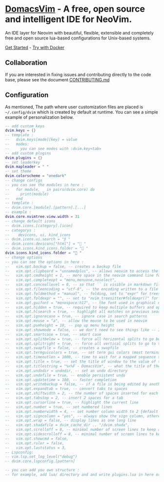 # [DomacsVim](https://domacsvim.vercel.app) - A free, open source and intelligent IDE for NeoVim.

An IDE layer for Neovim with beautiful, flexible, extensible and completely free and open source lua-based configurations for Unix-based systems.

[Get Started](https://domacsvim.vercel.app/documentation/getting-started#getting-started) -
[Try with Docker](https://domacsvim.vercel.app/documentation/getting-started#try-it-with-docker)

## Collaboration

If you are interested in fixing issues and contributing directly to the code base, please see the document [CONTRIBUTING.md](https://gitlab.com/domacsvim/domacsvim/-/blob/main/CONTRIBUTING.md)

## Configuration

As mentioned, The path where user customization files are placed is ‍‍`~/.config/dvim` which is created by default at runtime. You can see a simple example of personalization below.

```lua
-- add custom keys
dvim.keys = {}
-- template :
--   dvim.keys[mode][key] = value
--   modes:
--     you can see modes with :dvim.key<tab>
-- add custom plugins
dvim.plugins = {}
-- set leaderkey
dvim.mapleader = " "
-- set theme
dvim.colorscheme = "onedark"
-- change configs
-- you can see the modules in here :
--   for module, _ in pairs(dvim.core) do
--     print(module)
--   end
-- template :
-- dvim.core.[module].[pattern].[...]
-- example :
dvim.core.nvimtree.view.width = 31
-- change default icons
-- dvim.icons.[category].[icon]
-- categorys :
--    devicons, ui, kind_icons
-- dvim.icons.ui.search = " "
-- dvim.icons.devicons["html"] = " "
-- dvim.icons.kind_icons.folder = " "
dvim.icons.kind_icons.folder = " "
-- change options
-- you can see the options in here :
--   vim.opt.backup = false, -- creates a backup file
--   vim.opt.clipboard = "unnamedplus", -- allows neovim to access the system clipboard
--   vim.opt.cmdheight = 1, -- more space in the neovim command line for displaying messages
--   vim.opt.completeopt = "menu,menuone,noselect",
--   vim.opt.conceallevel = 0, -- so that `` is visible in markdown files
--   vim.opt.fileencoding = "utf-8", -- the encoding written to a file
--   vim.opt.foldmethod = "manual", -- folding, set to "expr" for treesitter based folding
--   vim.opt.foldexpr = "", -- set to "nvim_treesitter#foldexpr()" for treesitter based folding
--   vim.opt.guifont = "monospace:h17", -- the font used in graphical neovim applications
--   vim.opt.hidden = true, -- required to keep multiple buffers and open multiple buffers
--   vim.opt.hlsearch = true, -- highlight all matches on previous search pattern
--   vim.opt.ignorecase = true, -- ignore case in search patterns
--   vim.opt.mouse = "a", -- allow the mouse to be used in neovim
--   vim.opt.pumheight = 10, -- pop up menu height
--   vim.opt.showmode = false, -- we don't need to see things like -- INSERT -- anymore
--   vim.opt.smartcase = true, -- smart case
--   vim.opt.splitbelow = true, -- force all horizontal splits to go below current window
--   vim.opt.splitright = true, -- force all vertical splits to go to the right of current window
--   vim.opt.swapfile = false, -- creates a swapfile
--   vim.opt.termguicolors = true, -- set term gui colors (most terminals support this)
--   vim.opt.timeoutlen = 1000, -- time to wait for a mapped sequence to complete (in milliseconds)
--   vim.opt.title = true, -- set the title of window to the value of the titlestring
--   vim.opt.titlestring = "%<%F - DomacsVim", -- what the title of the window will be set to
--   vim.opt.undodir = undodir, -- set an undo directory
--   vim.opt.undofile = true, -- enable persistent undo
--   vim.opt.updatetime = 100, -- faster completion
--   vim.opt.writebackup = false, -- if a file is being edited by another program
--   vim.opt.expandtab = true, -- convert tabs to spaces
--   vim.opt.shiftwidth = 2, -- the number of spaces inserted for each indentation
--   vim.opt.tabstop = 2, -- insert 2 spaces for a tab
--   vim.opt.cursorline = true, -- highlight the current line
--   vim.opt.number = true, -- set numbered lines
--   vim.opt.numberwidth = 4, -- set number column width to 2 {default 4}
--   vim.opt.signcolumn = "yes", -- always show the sign column, otherwise it would shift the text each time
--   vim.opt.wrap = false, -- display lines as one long line
--   vim.opt.shadafile = dvim_cache_dir .. "/dvim.shada",
--   vim.opt.scrolloff = 8, -- minimal number of screen lines to keep above and below the cursor.
--   vim.opt.sidescrolloff = 8, -- minimal number of screen lines to keep left and right of the cursor.
--   vim.opt.showcmd = false,
--   vim.opt.ruler = false,
--   vim.opt.laststatus = 3,
-- Lspconfig:
-- vim.lsp.set_log_level("debug")
-- dvim.core.lspconfig.[pattern]

-- you can add you own structure :
-- for example, add lua/ directory and and write plugins.lua in here or add lua/configs or lua/keymappings or ...
```
